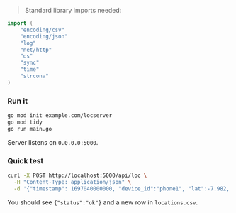 > Standard library imports needed:

```go
import (
	"encoding/csv"
	"encoding/json"
	"log"
	"net/http"
	"os"
	"sync"
	"time"
	"strconv"
)
```

### Run it

```bash
go mod init example.com/locserver
go mod tidy
go run main.go
```

Server listens on `0.0.0.0:5000`.

### Quick test

```bash
curl -X POST http://localhost:5000/api/loc \
  -H "Content-Type: application/json" \
  -d '{"timestamp": 1697040000000, "device_id":"phone1", "lat":-7.982, "lon":112.63, "accuracy":8.5, "speed":0.3}'
```

You should see `{"status":"ok"}` and a new row in `locations.csv`.

